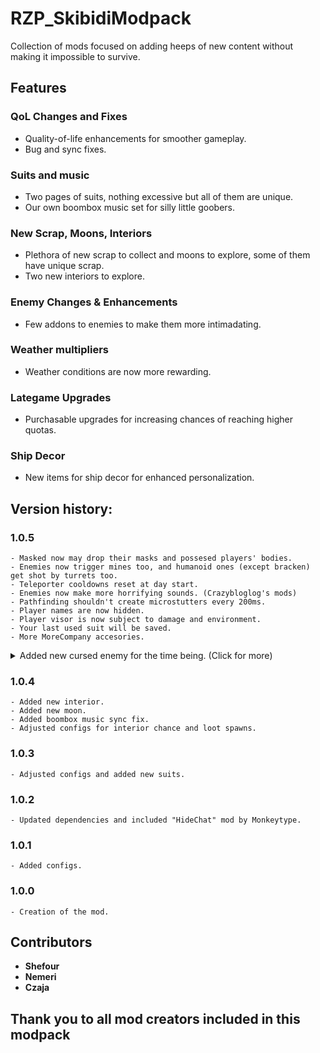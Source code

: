 # RZP_SkibidiModpack

Collection of mods focused on adding heeps of new content without making it impossible to survive.

## Features

### QoL Changes and Fixes
- Quality-of-life enhancements for smoother gameplay.
- Bug and sync fixes.

### Suits and music
- Two pages of suits, nothing excessive but all of them are unique.
- Our own boombox music set for silly little goobers.

### New Scrap, Moons, Interiors
- Plethora of new scrap to collect and moons to explore, some of them have unique scrap.
- Two new interiors to explore.

### Enemy Changes & Enhancements
- Few addons to enemies to make them more intimadating.

### Weather multipliers
- Weather conditions are now more rewarding.

### Lategame Upgrades
- Purchasable upgrades for increasing chances of reaching higher quotas.

### Ship Decor
- New items for ship decor for enhanced personalization.

## Version history:

### 1.0.5
	- Masked now may drop their masks and possesed players' bodies.
	- Enemies now trigger mines too, and humanoid ones (except bracken) get shot by turrets too.
 	- Teleporter cooldowns reset at day start.
	- Enemies now make more horrifying sounds. (Crazybloglog's mods)
	- Pathfinding shouldn't create microstutters every 200ms.
 	- Player names are now hidden.
  	- Player visor is now subject to damage and environment.
   	- Your last used suit will be saved.
	- More MoreCompany accesories.

<details>
	<summary>Added new cursed enemy for the time being. (Click for more)</summary>
	It's the god damn skibidi toilet mod, if it the spawn chances don't become configurable later on, or if we get bored with it, it will be removed in the future
</details>

### 1.0.4
	- Added new interior.
	- Added new moon.
	- Added boombox music sync fix.
	- Adjusted configs for interior chance and loot spawns.

### 1.0.3
	- Adjusted configs and added new suits.

### 1.0.2
	- Updated dependencies and included "HideChat" mod by Monkeytype.

### 1.0.1
	- Added configs.

### 1.0.0
	- Creation of the mod.

## Contributors
- **Shefour**
- **Nemeri**
- **Czaja**

## Thank you to all mod creators included in this modpack

